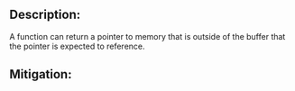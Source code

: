 ## Description:

A function can return a pointer to memory that is outside of the buffer that the pointer is expected to reference.



## Mitigation:
